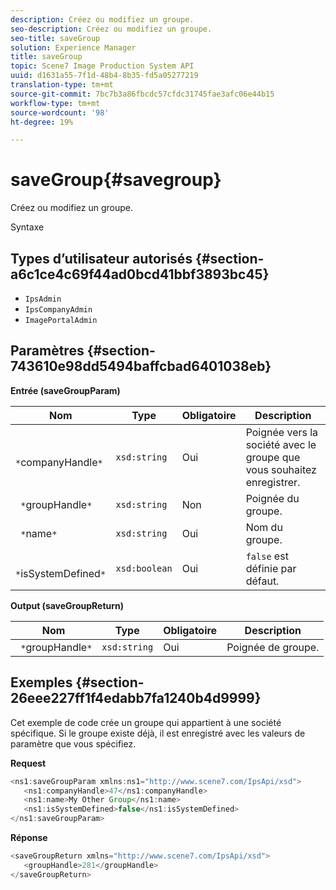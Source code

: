 ```yaml
---
description: Créez ou modifiez un groupe.
seo-description: Créez ou modifiez un groupe.
seo-title: saveGroup
solution: Experience Manager
title: saveGroup
topic: Scene7 Image Production System API
uuid: d1631a55-7f1d-48b4-8b35-fd5a05277219
translation-type: tm+mt
source-git-commit: 7bc7b3a86fbcdc57cfdc31745fae3afc06e44b15
workflow-type: tm+mt
source-wordcount: '98'
ht-degree: 19%

---
```



# saveGroup{#savegroup}

Créez ou modifiez un groupe.

Syntaxe

## Types d’utilisateur autorisés {#section-a6c1ce4c69f44ad0bcd41bbf3893bc45}

* `IpsAdmin`
* `IpsCompanyAdmin`
* `ImagePortalAdmin`

## Paramètres {#section-743610e98dd5494baffcbad6401038eb}

**Entrée (saveGroupParam)**

| Nom | Type | Obligatoire | Description |
|---|---|---|---|
| ` *`companyHandle`*` | `xsd:string` | Oui | Poignée vers la société avec le groupe que vous souhaitez enregistrer. |
| ` *`groupHandle`*` | `xsd:string` | Non | Poignée du groupe. |
| ` *`name`*` | `xsd:string` | Oui | Nom du groupe. |
| ` *`isSystemDefined`*` | `xsd:boolean` | Oui | `false` est définie par défaut. |

**Output (saveGroupReturn)**

| Nom | Type | Obligatoire | Description |
|---|---|---|---|
| ` *`groupHandle`*` | `xsd:string` | Oui | Poignée de groupe. |

## Exemples {#section-26eee227ff1f4edabb7fa1240b4d9999}

Cet exemple de code crée un groupe qui appartient à une société spécifique. Si le groupe existe déjà, il est enregistré avec les valeurs de paramètre que vous spécifiez.

**Request**

```java
<ns1:saveGroupParam xmlns:ns1="http://www.scene7.com/IpsApi/xsd">
   <ns1:companyHandle>47</ns1:companyHandle>
   <ns1:name>My Other Group</ns1:name>
   <ns1:isSystemDefined>false</ns1:isSystemDefined>
</ns1:saveGroupParam>
```

**Réponse**

```java
<saveGroupReturn xmlns="http://www.scene7.com/IpsApi/xsd">
   <groupHandle>281</groupHandle>
</saveGroupReturn>
```

